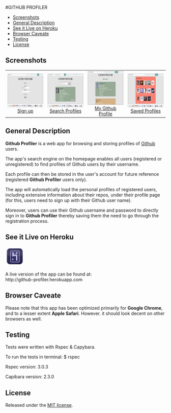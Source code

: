 #GITHUB PROFILER 

* [Screenshots](#screenshot)
* [General Description](#general-description)
* [See it Live on Heroku](#see-it-live-on-heroku)
* [Browser Caveate](#browser-caveate)
* [Testing](#testing)
* [License](#license)


## Screenshots

<table>
	<tr>
		<td align="center" width=25% >
			<a href="https://raw.githubusercontent.com/nadavmatalon/github-profiler/master/app/assets/images/app_screenshot_1.png" >
				<img src="app/assets/images/app_screenshot_1.png" height="105px" />
				Sign up
			</a>
		</td>
		<td align="center" width=25% >
			<a href="https://raw.githubusercontent.com/nadavmatalon/github-profiler/master/app/assets/images/app_screenshot_2.png">
				<img src="app/assets/images/app_screenshot_2.png" height="105px" />
				Search Profiles
			</a>
		</td>
		<td align="center" width=25% >
			<a href="https://raw.githubusercontent.com/nadavmatalon/github-profiler/master/app/assets/images/app_screenshot_3.png">
				<img src="app/assets/images/app_screenshot_3.png" height="105px" />
				My Github Profile
			</a>
		</td>
		<td align="center" width=25% >
			<a href="https://raw.githubusercontent.com/nadavmatalon/github-profiler/master/app/assets/images/app_screenshot_4.png">
				<img src="app/assets/images/app_screenshot_4.png" height="105px" />
				Saved Profiles
			</a>
		</td>
	</tr>
</table>

##  General Description

<p><strong>Github Profiler</strong> is a web app for browsing and storing profiles of 
<a href="http://www.github.com">Github</a> users.</p> 

<p>The app's search engine on the homepage enables all users (registered or 
unregistered) to find profiles of Github users by their username.</p>

<p>Each profile can then be stored in the user's account for future reference (registered
<strong>Github Profiler</strong> users only).</p> 

<p>The app will automatically load the personal profiles of registered users,
including extensive information about their repos, under their profile page
(for this, users need to sign up with their Github user name).</p>

<p>Moreover, users can use their Github username and password to directly sign in to
<strong>Github Profiler</strong> thereby saving them the need to go through
the registration process.</p>


##  See it Live on Heroku
			
<div>
	<img src="app/assets/images/footer/heroku_small.png" float="left">
	<p>A live version of the app can be found at:<br/> http://github-profiler.herokuapp.com</p>
</div>

##  Browser Caveate

<p>Please note that this app has been optimized primarily for <strong>Google Chrome</strong>, 
and to a lesser extent <strong>Apple Safari</strong>. However. it should look decent on other
browsers as well.</p>


##  Testing

<p>Tests were written with Rspec & Capybara.</p>

<p>To run the tests in terminal: $ rspec</p>

<p>Rspec version: 3.0.3</p>

<p>Capibara version: 2.3.0</p>


##  License

<p>Released under the <a href="http://www.opensource.org/licenses/MIT">MIT license</a>.</p>



